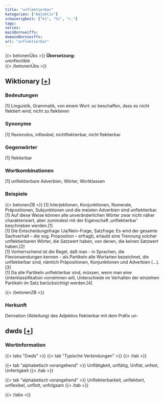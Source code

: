 ```yaml
---
title: "unflektierbar"
kategorien: ["Adjektiv"]
schwierigkeit: ["k1", "h1", "r_"]
tags:
series:
mainDornseiffs:
domainDornseiffs:
url: "unflektierbar"
---
```


{{< betonenÜbs >}}
**Übersetzung:**  
uninflectible  
{{< /betonenÜbs >}}

## Wiktionary [[+](https://de.wiktionary.org/wiki/unflektierbar)]

### Bedeutungen
[1] Linguistik, Grammatik, von einem Wort: so beschaffen, dass es nicht flektiert wird; nicht zu flektieren  

### Synonyme
[1] flexionslos, inflexibel, nichtflektierbar, nicht flektierbar  

### Gegenwörter
[1] flektierbar  

### Wortkombinationen
[1] unflektierbare Adverbien, Wörter, Wortklassen  

### Beispiele
{{< betonenZB >}}
[1] Interjektionen, Konjunktionen, Numerale, Präpositionen, Subjunktionen und die meisten Adverbien sind unflektierbar.  
[1] Auf diese Weise können alle unveränderlichen Wörter zwar nicht näher charakterisiert, aber zumindest mit der Eigenschaft ‚unflektierbar' beschrieben werden.[1]  
[1] Die Entscheidungsfrage (Ja/Nein-Frage, Satzfrage: Es wird der gesamte Sachverhalt – die sog. Proposition – erfragt), erlaubt eine Trennung solcher unflektierbaren Wörter, die Satzwert haben, von denen, die keinen Satzwert haben.[2]  
[1] Vorherrschend ist die Regel, daß man - in Sprachen, die Flexionsendungen kennen - als Partikeln alle Wortarten bezeichnet, die unflektierbar sind, nämlich Präpositionen, Konjunktionen und Adverbien (…).[3]  
[1] Da alle Partikeln unflektierbar sind, müssen, wenn man eine Unterklassifikation vornehmen will, Unterschiede im Verhalten der einzelnen Partikeln im Satz berücksichtigt werden.[4]  

{{< /betonenZB >}}
### Herkunft
Derivation (Ableitung) des Adjektivs flektierbar mit dem Präfix un-  



## dwds [[+](https://www.dwds.de/wb/unflektierbar)]

### Wortinformation
{{< tabs "Dwds" >}}
{{< tab "Typische Verbindungen" >}}
{{< /tab >}}

{{< tab "alphabetisch vorangehend" >}}
Unflätigkeit, unflätig, Unflat, unfest, Unfertigkeit
{{< /tab >}}

{{< tab "alphabetisch vorangehend" >}}
Unflektierbarkeit, unflektiert, unflexibel, unflott, unfolgsam
{{< /tab >}}

{{< /tabs >}}

